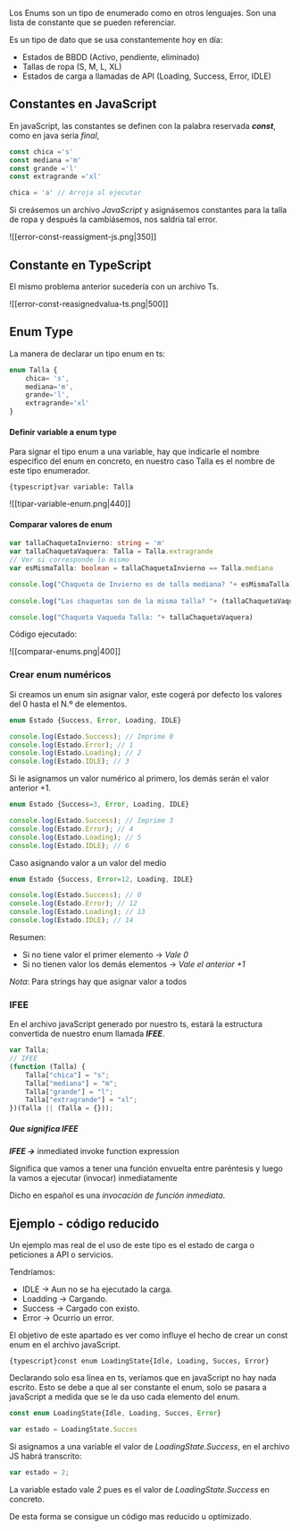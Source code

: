 Los Enums son un tipo de enumerado como en otros lenguajes. Son una lista de constante que se pueden referenciar.

Es un tipo de dato que se usa constantemente hoy en día:
- Estados de BBDD (Activo, pendiente, eliminado)
- Tallas de ropa (S, M, L, XL)
- Estados de carga a llamadas de API (Loading, Success, Error, IDLE)

## Constantes en JavaScript

En javaScript, las constantes se definen con la palabra reservada ***const***, como en java seria *final*, 

```javascript title=Constantes
const chica ='s'
const mediana ='m'
const grande ='l'
const extragrande ='xl'

chica = 'a' // Arroja al ejecutar
```

Si creásemos un archivo *JavaScript* y asignásemos constantes para la talla de ropa y después la cambiásemos, nos saldría tal error.

![[error-const-reassigment-js.png|350]]

## Constante en TypeScript

El mismo problema anterior sucedería con un archivo Ts.

![[error-const-reasignedvalua-ts.png|500]]

## Enum Type

La manera de declarar un tipo enum en ts:

```typescript title=Enum Type
enum Talla {
    chica= 's',
    mediana='m',
    grande='l',
    extragrande='xl'
}
```

#### Definir variable a enum type 

Para signar el tipo enum a una variable, hay que indicarle el nombre especifico del enum en concreto, en nuestro caso Talla es el nombre de este tipo enumerador.

`{typescript}var variable: Talla`

![[tipar-variable-enum.png|440]]

#### Comparar valores de enum

```typescript title="Comparar y ver valores"
var tallaChaquetaInvierno: string = 'm'
var tallaChaquetaVaquera: Talla = Talla.extragrande
// Ver si corresponde lo mismo
var esMismaTalla: boolean = tallaChaquetaInvierno == Talla.mediana

console.log("Chaqueta de Invierno es de talla mediana? "+ esMismaTalla);
  
console.log("Las chaquetas son de la misma talla? "+ (tallaChaquetaVaquera==tallaChaquetaInvierno));

console.log("Chaqueta Vaqueda Talla: "+ tallaChaquetaVaquera)
```

Código ejecutado:

![[comparar-enums.png|400]]


### Crear enum numéricos

Si creamos un enum sin asignar valor, este cogerá por defecto los valores del 0 hasta el N.º de elementos.

```typescript title="Valores por defecto"
enum Estado {Success, Error, Loading, IDLE}

console.log(Estado.Success); // Imprime 0
console.log(Estado.Error); // 1
console.log(Estado.Loading); // 2
console.log(Estado.IDLE); // 3
```

Si le asignamos un valor numérico al primero, los demás serán el valor anterior +1.

```typescript title="Valores por defecto"
enum Estado {Success=3, Error, Loading, IDLE}

console.log(Estado.Success); // Imprime 3
console.log(Estado.Error); // 4
console.log(Estado.Loading); // 5
console.log(Estado.IDLE); // 6
```

Caso asignando valor a un valor del medio

```typescript title="Valores por defecto"
enum Estado {Success, Error=12, Loading, IDLE} 

console.log(Estado.Success); // 0
console.log(Estado.Error); // 12
console.log(Estado.Loading); // 13
console.log(Estado.IDLE); // 14
```

Resumen: 
- Si no tiene valor el primer elemento -> *Vale 0*
- Si no tienen valor los demás elementos -> *Vale el anterior +1*

*Nota*: Para strings hay que asignar valor a todos

### IFEE

En el archivo javaScript generado por nuestro ts, estará la estructura convertida de nuestro enum llamada ***IFEE***.

```javascript title="Estructura IFEE"
var Talla;
// IFEE
(function (Talla) {
    Talla["chica"] = "s";
    Talla["mediana"] = "m";
    Talla["grande"] = "l";
    Talla["extragrande"] = "xl";
})(Talla || (Talla = {}));
```

##### Que significa IFEE

***IFEE ->*** inmediated invoke function expression

Significa que vamos a tener una función envuelta entre paréntesis y luego la vamos a ejecutar (invocar) inmediatamente

Dicho en español es una *invocación de función inmediata*.

## Ejemplo - código reducido

Un ejemplo mas real de el uso de este tipo es el estado de carga o peticiones a API o servicios.

Tendríamos:
- IDLE -> Aun no se ha ejecutado la carga.
- Loadding -> Cargando.
- Success -> Cargado con existo.
- Error -> Ocurrio un error.

El objetivo de este apartado es ver como influye el hecho de crear un const enum en el archivo javaScript.

`{typescript}const enum LoadingState{Idle, Loading, Succes, Error}`

Declarando solo esa línea en ts, veríamos que en javaScript no hay nada escrito. Esto se debe a que al ser constante el enum, solo se pasara a javaScript a medida que se le da uso cada elemento del enum.

```typeScript title="Const Enum"
const enum LoadingState{Idle, Loading, Succes, Error}

var estado = LoadingState.Succes
```

Si asignamos a una variable el valor de *LoadingState.Success*, en el archivo JS habrá transcrito:

```javascript title="Ts Const Enum convertido"
var estado = 2;
```

La variable estado vale *2* pues es el valor de *LoadingState.Success* en concreto.

De esta forma se consigue un código mas reducido u optimizado.